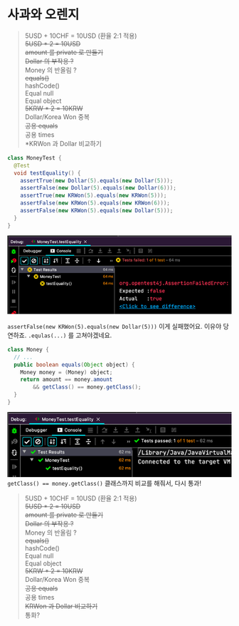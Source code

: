 # 사과와 오렌지

> 5USD + 10CHF = 10USD (환율 2:1 적용)    
> ~~5USD * 2 = 10USD~~    
> ~~amount 를 private 로 만들기~~    
> ~~Dollar 의 부작용 ?~~    
> Money 의 반올림 ?  
> ~~equals()~~  
> hashCode()    
> Equal null    
> Equal object    
> ~~5KRW * 2 = 10KRW~~   
> Dollar/Korea Won 중복  
> ~~공용 equals~~  
> 공용 times  
>*KRWon 과 Dollar 비교하기
 
 
```java
class MoneyTest {
  @Test
  void testEquality() {
    assertTrue(new Dollar(5).equals(new Dollar(5)));
    assertFalse(new Dollar(5).equals(new Dollar(6)));
    assertTrue(new KRWon(5).equals(new KRWon(5)));
    assertFalse(new KRWon(5).equals(new KRWon(6)));
    assertFalse(new KRWon(5).equals(new Dollar(5)));
  }
}
```

![](IMG001.png)  

`assertFalse(new KRWon(5).equals(new Dollar(5)))`
이게 실패했어요. 이유야 당연하죠.
`.equlas(...)` 를 고쳐야겠네요.

```java
class Money {
  // ...
  public boolean equals(Object object) {
    Money money = (Money) object;
    return amount == money.amount
        && getClass() == money.getClass();
  }
}
``` 
![](IMG002.png)  
`getClass() == money.getClass()` 클래스까지 비교를 해줘서, 다시 통과!

> 5USD + 10CHF = 10USD (환율 2:1 적용)    
> ~~5USD * 2 = 10USD~~    
> ~~amount 를 private 로 만들기~~    
> ~~Dollar 의 부작용 ?~~    
> Money 의 반올림 ?  
> ~~equals()~~  
> hashCode()    
> Equal null    
> Equal object    
> ~~5KRW * 2 = 10KRW~~   
> Dollar/Korea Won 중복  
> ~~공용 equals~~  
> 공용 times  
> ~~KRWon 과 Dollar 비교하기~~  
> 통화?  
